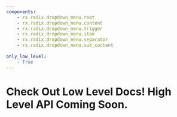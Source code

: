 ```yaml
---
components:
    - rx.radix.dropdown_menu.root
    - rx.radix.dropdown_menu.content
    - rx.radix.dropdown_menu.trigger
    - rx.radix.dropdown_menu.item
    - rx.radix.dropdown_menu.separator
    - rx.radix.dropdown_menu.sub_content
    
only_low_level:
    - True
---
```



# Check Out Low Level Docs! High Level API Coming Soon.

